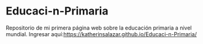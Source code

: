 # Educaci-n-Primaria
Repositorio de mi primera página web sobre la educación primaria a nivel mundial.
Ingresar aquí:https://katherinsalazar.github.io/Educaci-n-Primaria/
